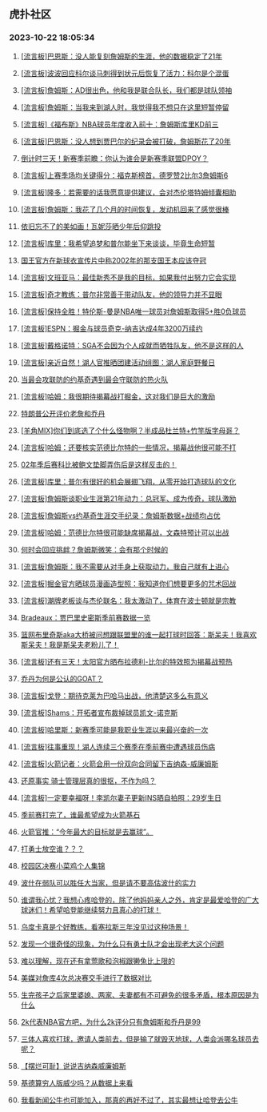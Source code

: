 ## 虎扑社区 
### 2023-10-22 18:05:34

1. [[流言板]巴恩斯：没人能复刻詹姆斯的生涯，他的数据稳定了21年](https://bbs.hupu.com/622578364.html)

2. [[流言板]波波回应科尔谈马刺得到状元后恢复了活力：科尔是个混蛋](https://bbs.hupu.com/622576947.html)

3. [[流言板]詹姆斯：AD很出色，他和我是联合队长，我们都是球队领袖](https://bbs.hupu.com/622576366.html)

4. [[流言板]詹姆斯：当我来到湖人时，我觉得我不想只在这里短暂停留](https://bbs.hupu.com/622576177.html)

5. [[流言板]《福布斯》NBA球员年度收入前十：詹姆斯库里KD前三](https://bbs.hupu.com/622577960.html)

6. [[流言板]巴恩斯：没人想到贾巴尔的纪录会被打破，詹姆斯花了20年](https://bbs.hupu.com/622578479.html)

7. [倒计时三天！新赛季前瞻：你认为谁会是新赛季联盟DPOY？](https://bbs.hupu.com/622575580.html)

8. [[流言板]上赛季场均关键得分：福克斯榜首，德罗赞2比尔3詹姆斯6](https://bbs.hupu.com/622575751.html)

9. [[流言板]隆多：若需要的话我愿意提供建议，会对杰伦塔特姆倾囊相助](https://bbs.hupu.com/622575316.html)

10. [[流言板]詹姆斯：我花了几个月的时间恢复，发动机回来了感觉很棒](https://bbs.hupu.com/622574993.html)

11. [依旧忘不了的美如画！瓦妮莎晒少年后仰跳投](https://bbs.hupu.com/622575291.html)

12. [[流言板]库里：我希望追梦和普尔能坐下来谈谈，毕竟生命短暂](https://bbs.hupu.com/622574290.html)

13. [国王官方在新球衣宣传片中称2002年的那支国王本应该夺冠](https://bbs.hupu.com/622575266.html)

14. [[流言板]文班亚马：最佳新秀不是我的目标，如果我付出努力它会实现](https://bbs.hupu.com/622574246.html)

15. [[流言板]奇才教练：普尔非常善于带动队友，他的领导力并不显眼](https://bbs.hupu.com/622576756.html)

16. [[流言板]保持全胜！特伦斯-曼是NBA唯一球员对詹姆斯取得5+胜0负球员](https://bbs.hupu.com/622574096.html)

17. [[流言板]ESPN：掘金与球员奇克-纳吉达成4年3200万续约](https://bbs.hupu.com/622574686.html)

18. [[流言板]戴格诺特：SGA不会因为个人成就而牺牲队友，他不是这样的人](https://bbs.hupu.com/622575211.html)

19. [[流言板]亲近自然！湖人官推晒团建活动组图：湖人家庭野餐日](https://bbs.hupu.com/622575625.html)

20. [当最会攻联防的约基奇遇到最会守联防的热火队](https://bbs.hupu.com/622575239.html)

21. [[流言板]哈姆：我很期待揭幕战打掘金，这对我们是巨大的激励](https://bbs.hupu.com/622576668.html)

22. [特朗普公开评价老詹和乔丹](https://bbs.hupu.com/622574848.html)

23. [[羊角MIX]你们到底选了个什么怪物啊？半成品杜兰特+竹竿版字母哥？](https://bbs.hupu.com/622574856.html)

24. [[流言板]哈姆：还要核实范德比尔特的一些情况，揭幕战他很可能不打](https://bbs.hupu.com/622576734.html)

25. [02年季后赛科比被鲍文垫脚弄伤后是这样反击的！](https://bbs.hupu.com/622578115.html)

26. [[流言板]库里：普尔有很好的机会展翅飞翔，从零开始打造球队的文化](https://bbs.hupu.com/622574226.html)

27. [[流言板]詹姆斯谈职业生涯第21年动力：总冠军、成为传奇，球队激励](https://bbs.hupu.com/622573930.html)

28. [[流言板]詹姆斯vs约基奇生涯交手纪录：詹姆斯数据+战绩均占优](https://bbs.hupu.com/622573941.html)

29. [[流言板]哈姆：范德比尔特很可能缺席揭幕战，文森特预计可以出战](https://bbs.hupu.com/622573766.html)

30. [何时会回应挑衅？詹姆斯微笑：会有那个时候的](https://bbs.hupu.com/622573886.html)

31. [[流言板]詹姆斯：我不需要从对手身上获取动力，我自己就有上进心](https://bbs.hupu.com/622575185.html)

32. [[流言板]掘金官方晒球员漫画造型照：我知道你们想要更多的咒术回战](https://bbs.hupu.com/622577601.html)

33. [[流言板]潮牌老板谈与杰伦联名：我太激动了，体育在波士顿就是宗教](https://bbs.hupu.com/622579066.html)

34. [Bradeaux：贾巴里史密斯季前赛数据一览](https://bbs.hupu.com/622579040.html)

35. [篮网布里奇斯aka大桥被问想跟联盟里的谁一起打球时回答：斯呆夫！我喜欢斯呆夫！我是斯呆夫老粉儿了！](https://bbs.hupu.com/622578371.html)

36. [[流言板]还有三天！太阳官方晒布拉德利-比尔的特效照为揭幕战预热](https://bbs.hupu.com/622576246.html)

37. [乔丹为何是公认的GOAT？](https://bbs.hupu.com/622578474.html)

38. [[流言板]戈登：期待克莱为巴哈马出战，他清楚这多么有意义](https://bbs.hupu.com/622574644.html)

39. [[流言板]Shams：开拓者宣布裁掉球员凯文-诺克斯](https://bbs.hupu.com/622573871.html)

40. [[流言板]哈里斯：新赛季可能是我职业生涯以来最兴奋的一次](https://bbs.hupu.com/622575385.html)

41. [[流言板]往事重现！湖人连续三个赛季在季前赛中遭遇球员伤病](https://bbs.hupu.com/622574757.html)

42. [[流言板]火箭记者：火箭会用一份双向合同留下吉纳森-威廉姆斯](https://bbs.hupu.com/622574205.html)

43. [还原事实  骑士管理层真的很抠，不作为吗？](https://bbs.hupu.com/622579171.html)

44. [[流言板]一定要幸福呀！李凯尔妻子更新INS晒自拍照：29岁生日](https://bbs.hupu.com/622575160.html)

45. [季前赛打完了，谁最希望成为火箭基石](https://bbs.hupu.com/622579392.html)

46. [火箭官推：“今年最大的目标就是去赢球”。](https://bbs.hupu.com/622576922.html)

47. [打勇士放空谁？？？](https://bbs.hupu.com/622578923.html)

48. [校园区决赛小菜鸡个人集锦](https://bbs.hupu.com/622574331.html)

49. [波什在弱队可以胜任大当家，但是请不要高估波什的实力](https://bbs.hupu.com/622579377.html)

50. [谁谓我心忧？我想心疼哈登的，除了他妈妈亲人之外，肯定是最爱哈登的广大球迷们！希望哈登能继续努力且真心的打球！](https://bbs.hupu.com/622578993.html)

51. [乌度卡真是个好教练，看塞拉斯三年没见过这种场景！](https://bbs.hupu.com/622574388.html)

52. [发现一个很奇怪的现象，为什么只有勇士队才会出现老大这个问题](https://bbs.hupu.com/622579297.html)

53. [难以理解，现在还有拿莺歌和泡椒跟獭兔比上限的](https://bbs.hupu.com/622579270.html)

54. [美媒对詹库4次总决赛交手进行了数据对比](https://bbs.hupu.com/622576953.html)

55. [生完孩子之后家里婆媳、两家、夫妻都有不可避免的很多矛盾，根本原因是为什么](https://bbs.hupu.com/622579126.html)

56. [2k代表NBA官方吧，为什么2k评分只有詹姆斯和乔丹是99](https://bbs.hupu.com/622579207.html)

57. [三体人喜欢打球，邀请人类前去，但是输了就毁灭地球，人类会派哪名球员去呢？](https://bbs.hupu.com/622578209.html)

58. [【摆烂可耻】说说吉纳森威廉姆斯](https://bbs.hupu.com/622576716.html)

59. [基德算穷人版威少吗？从数据上来看](https://bbs.hupu.com/622578546.html)

60. [我看新闻公牛也可能加入，那真的再好不过了，其实最想让哈登去公牛](https://bbs.hupu.com/622578938.html)

